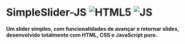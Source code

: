 # SimpleSlider-JS ![HTML5](https://img.shields.io/badge/HTML5-E34F26?style=for-the-badge&logo=html5&logoColor=white) ![JS](https://img.shields.io/badge/JavaScript-F7DF1E?style=for-the-badge&logo=javascript&logoColor=black)

#### Um slider simples, com funcionalidades de avançar e retornar slides, desenvolvido totalmente com HTML, CSS e JavaScript puro.
